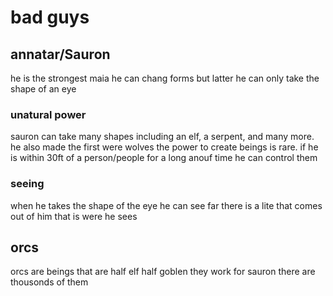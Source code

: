 # bad guys

## annatar/Sauron

he is the strongest maia he can chang forms but latter he can only take the shape of an eye

### unatural power

sauron can take many shapes including an elf, a serpent, and many more. he also made the first were wolves the power to 
create beings is rare. if he is within 30ft of a person/people for a long anouf time he can control them 

### seeing

when he takes the shape of the eye he can see far there is a lite that comes out of him that is were he sees

## orcs

orcs are beings that are half elf half goblen they work for sauron there are thousonds of them